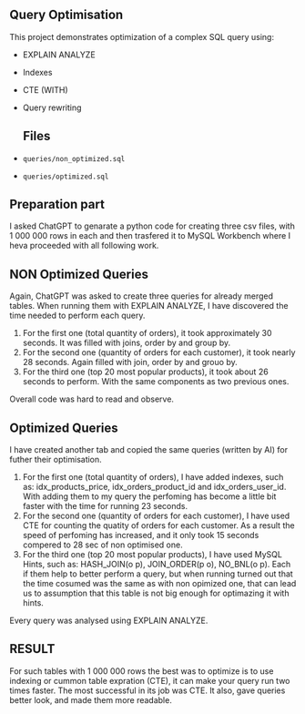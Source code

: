 ## Query Optimisation 

This project demonstrates optimization of a complex SQL query using:
- EXPLAIN ANALYZE
- Indexes
- CTE (WITH)
- Query rewriting

  ## Files
- `queries/non_optimized.sql`
- `queries/optimized.sql`

## Preparation part
I asked ChatGPT to genarate a python code for creating three csv files, with 1 000 000 rows in each and then trasfered it to MySQL Workbench where I heva proceeded with all following work.

## NON Optimized Queries
Again, ChatGPT was asked to create three queries for already merged tables.
When running them with EXPLAIN ANALYZE, I have discovered the time needed to perform each query.
1. For the first one (total quantity of orders), it took approximately 30 seconds. It was filled with joins, order by and group by.
2. For the second one (quantity of orders for each customer), it took nearly 28 seconds. Again filled with join, order by and grouo by.
3. For the third one (top 20 most popular products), it took about 26 seconds to perform. With the same components as two previous ones.

 Overall code was hard to read and observe.

 ## Optimized Queries
I have created another tab and copied the same queries (written by AI) for futher their optimisation.
1. For the first one (total quantity of orders), I have added indexes, such as: idx_products_price, idx_orders_product_id and idx_orders_user_id. With adding them to my query the perfoming has become a little bit faster with the time for running 23 seconds.
2. For the second one (quantity of orders for each customer), I have used CTE for counting the quatity of orders for each customer. As a result the speed of perfoming has increased, and it only took 15 seconds compered to 28 sec of non optimised one.
3. For the third one (top 20 most popular products), I have used MySQL Hints, such as: HASH_JOIN(o p), JOIN_ORDER(p o), NO_BNL(o p). Each if them help to better perform a query, but when running turned out that the time cosumed was the same as with non opimized one, that can lead us to assumption that this table is not big enough for optimazing it with hints.

 Every query was analysed using EXPLAIN ANALYZE. 

## RESULT

For such tables with 1 000 000 rows the best was to optimize is to use indexing or cummon table expration (CTE), it can make your query run two times faster. The most successful in its job was CTE.
It also, gave queries better look, and made them more readable.
